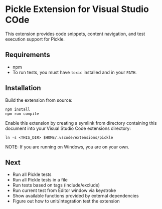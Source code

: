 # Pickle Extension for Visual Studio COde

This extension provides code snippets, content navigation, and test execution support for Pickle.

## Requirements

* npm
* To run tests, you must have `toxic` installed and in your `PATH`.

## Installation

Build the extension from source:

```
npm install
npm run compile
```

Enable this extension by creating a symlink from directory containing this document into your Visual Studio Code extensions directory:

```
ln -s <THIS_DIR> $HOME/.vscode/extensions/pickle
```

NOTE: If you are running on Windows, you are on your own.

## Next

* Run all Pickle tests
* Run all Pickle tests in a file
* Run tests based on tags (include/exclude)
* Run current test from Editor window via keystroke
* Show available functions provided by external dependencies
* Figure out how to unit/integration test the extension
